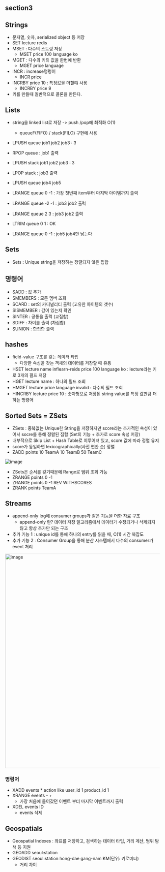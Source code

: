 ## section3

## Strings
+ 문자열, 숫자, serialized object 등 저장
+ SET lecture redis
+ MSET : 다수의 스트링 저장
  - MSET price 100 language ko
+ MGET : 다수의 키의 값을 한번에 반환
  - MGET price language
+ INCR : increase명령어
  - INCR price
+ INCRBY price 10 : 특정값을 더할떄 사용
  - INCRBY price 9
+ 키를 만들때 일반적으로 콜론을 만든다.

## Lists
+ string을 linked list로 저장 -> push /pop에 최적화 O(1)
  - queueF(FIFO) / stack(FILO) 구현에 사용
+ LPUSH queue job1 job2 job3 : 3
+ RPOP queue : job1 출력

+ LPUSH stack job1 job2 job3 : 3
+ LPOP stack : job3 출력
+ LPUSH queue job4 job5
+ LRANGE queue 0 -1 : 가장 첫번째 item부터 마지막 아이템까지 출력
+ LRANGE queue -2 -1 : job3 job2 출력
+ LRANGE queue 2 3 : job3 job2 출력
+ LTRIM queue 0 1 : OK
+ LRANGE queue 0 -1 : job5 job4만 남는다

## Sets
+ Sets : Unique string을 저장하는 정렬되지 않은 집합

## 명령어
+ SADD : 값 추가
+ SMEMBERS : 모든 멤버 조회
+ SCARD : set의 카디널리티 출력 (고유한 아이템의 갯수)
+ SISMEMBER : 값이 있는지 확인
+ SINTER : 공통을 출력 (교집합)
+ SDIFF : 차이를 출력 (차집합)
+ SUNION : 합집합 출력

## hashes
+ field-value 구조를 갖는 데이터 타입
  - 다양한 속성을 갖는 객체의 데이터를 저장할 때 유용
+ HSET lecture name inflearn-reids price 100 language ko : lecture라는 키로 3개의 필드 저장
+ HGET lecture name : 하나의 필드 조회
+ HMGET lecture price language invalid : 다수의 필드 조회
+ HINCRBY lecture price 10 : 숫자형으로 저장된 string value를 특정 값만큼 더하는 명령어

## Sorted Sets = ZSets
+ ZSets : 중복없는 Unique한 String을 저장하지만 score라는 추가적인 속성이 있어서 socre를 통해 정렬된 집합 (Set의 기능 + 추가로 score 속성 저장)
+ 내부적으로 Skip List + Hash Table로 이루어져 있고, score 값에 따라 정렬 유지
+ score가 동일하면 lexicographically(사전 편찬 순) 정렬
+ ZADD points 10 TeamA 10 TeamB 50 TeamC

![image](https://github.com/HyangKeunChoi/TIL-Today-I-Learned-/assets/49984996/87df7ea7-bab5-43d5-8e15-3d67115f1790)

+ ZSets은 순서를 갖기때문에 Range로 범위 조회 가능
+ ZRANGE points 0 -1
+ ZRANGE points 0 -1 REV WITHSCORES
+ ZRANK points TeamA

## Streams
+ append-only log에 consumer groups과 같은 기능을 더한 자료 구조
  - append-only 란? 데이터 저장 알고리즘에서 데이터가 수정되거나 삭제되지 않고 항상 추가만 되는 구조
+ 추가 기능 1 : unique id를 통해 하나의 entry를 읽을 때, O(1) 시간 복잡도
+ 추가 기능 2 : Consumer Group을 통해 분산 시스템에서 다수의 consumer가 event 처리

<img width="697" alt="image" src="https://github.com/HyangKeunChoi/TIL-Today-I-Learned-/assets/49984996/a9ef489d-9f58-4522-bfca-e2452d642fb3">

### 명령어
+ XADD events * action like user_id 1 product_id 1
+ XRANGE events - +
  - 가장 처음에 들어갔던 이벤트 부터 마지막 이벤트까지 출력
+ XDEL events ID
  - events 삭제

## Geospatials
+ Geospatial Indexes : 좌표를 저장하고, 검색하는 데이터 타입, 거리 계산, 범위 탐색 등 지원
+ GEOADD seoul:station
+ GEODIST seoul:station hong-dae gang-nam KM(단위: 키로미터)
  - 거리 차이
